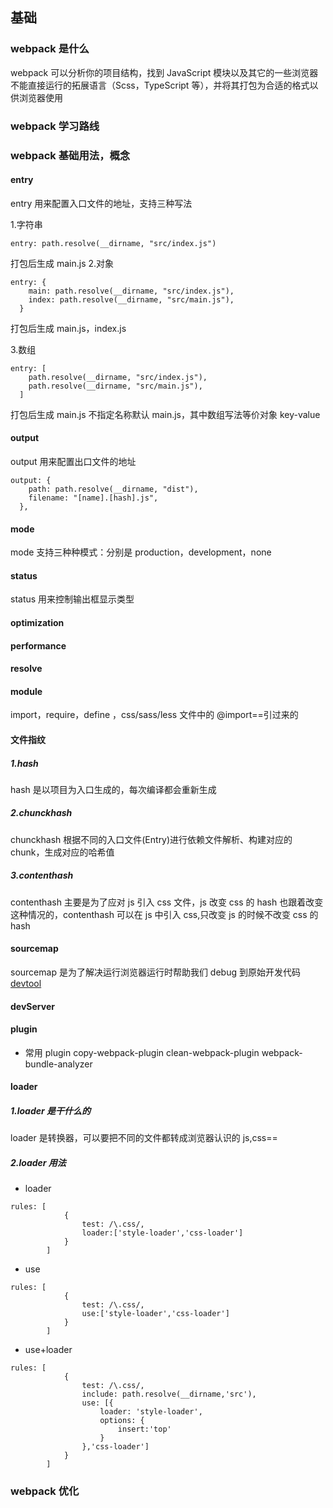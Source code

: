 ## 基础

### webpack 是什么

webpack 可以分析你的项目结构，找到 JavaScript 模块以及其它的一些浏览器不能直接运行的拓展语言（Scss，TypeScript 等），并将其打包为合适的格式以供浏览器使用

### webpack 学习路线

### webpack 基础用法，概念

#### entry

entry 用来配置入口文件的地址，支持三种写法

1.字符串

```
entry: path.resolve(__dirname, "src/index.js")
```

打包后生成 main.js 2.对象

```
entry: {
    main: path.resolve(__dirname, "src/index.js"),
    index: path.resolve(__dirname, "src/main.js"),
  }
```

打包后生成 main.js，index.js

3.数组

```
entry: [
    path.resolve(__dirname, "src/index.js"),
    path.resolve(__dirname, "src/main.js"),
  ]
```

打包后生成 main.js
不指定名称默认 main.js，其中数组写法等价对象 key-value

#### output

output 用来配置出口文件的地址

```
output: {
    path: path.resolve(__dirname, "dist"),
    filename: "[name].[hash].js",
  },
```

#### mode

mode 支持三种种模式：分别是 production，development，none

#### status

status 用来控制输出框显示类型

#### optimization

#### performance

#### resolve

#### module

import，require，define ，css/sass/less 文件中的 @import==引过来的

#### 文件指纹

##### 1.hash

hash 是以项目为入口生成的，每次编译都会重新生成

##### 2.chunckhash

chunckhash 根据不同的入口文件(Entry)进行依赖文件解析、构建对应的 chunk，生成对应的哈希值

##### 3.contenthash

contenthash 主要是为了应对 js 引入 css 文件，js 改变 css 的 hash 也跟着改变这种情况的，contenthash 可以在 js 中引入 css,只改变 js 的时候不改变 css 的 hash

#### sourcemap

sourcemap 是为了解决运行浏览器运行时帮助我们 debug 到原始开发代码
[devtool](https://www.webpackjs.com/configuration/devtool/#devtool)

#### devServer

#### plugin

- 常用 plugin
  copy-webpack-plugin
  clean-webpack-plugin
  webpack-bundle-analyzer

#### loader

##### 1.loader 是干什么的

loader 是转换器，可以要把不同的文件都转成浏览器认识的 js,css==

##### 2.loader 用法

- loader

```
rules: [
            {
                test: /\.css/,
                loader:['style-loader','css-loader']
            }
        ]
```

- use

```
rules: [
            {
                test: /\.css/,
                use:['style-loader','css-loader']
            }
        ]
```

- use+loader

```
rules: [
            {
                test: /\.css/,
                include: path.resolve(__dirname,'src'),
                use: [{
                    loader: 'style-loader',
                    options: {
                        insert:'top'
                    }
                },'css-loader']
            }
        ]
```

### webpack 优化
